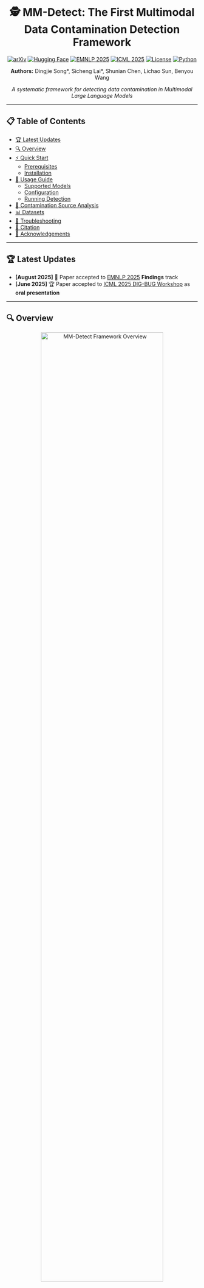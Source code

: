 <div align="center">
  
# 🕵️ MM-Detect: The First Multimodal Data Contamination Detection Framework

[![arXiv](https://img.shields.io/badge/arXiv-2411.03823-b31b1b.svg)](https://arxiv.org/abs/2411.03823)
[![Hugging Face](https://img.shields.io/badge/🤗%20Hugging%20Face-Paper-yellow)](https://huggingface.co/papers/2411.03823#community)
[![EMNLP 2025](https://img.shields.io/badge/EMNLP%202025-Findings-red)](https://2025.emnlp.org/)
[![ICML 2025](https://img.shields.io/badge/ICML%202025-DIG--BUG%20Workshop-blue)](https://icml2025digbugs.github.io/)
[![License](https://img.shields.io/badge/License-MIT-green.svg)](LICENSE)
[![Python](https://img.shields.io/badge/Python-3.10-blue.svg)](https://www.python.org/downloads/)

**Authors:** Dingjie Song*, Sicheng Lai*, Shunian Chen, Lichao Sun, Benyou Wang

*A systematic framework for detecting data contamination in Multimodal Large Language Models*

</div>

---

## 📋 Table of Contents

- [🏆 Latest Updates](#-latest-updates)
- [🔍 Overview](#-overview)
- [⚡ Quick Start](#-quick-start)
  - [Prerequisites](#prerequisites)
  - [Installation](#installation)
- [🚀 Usage Guide](#-usage-guide)
  - [Supported Models](#supported-models)
  - [Configuration](#configuration)
  - [Running Detection](#running-detection)
- [🔬 Contamination Source Analysis](#-contamination-source-analysis)
- [📊 Datasets](#-datasets)
- [🔧 Troubleshooting](#-troubleshooting)
- [📝 Citation](#-citation)
- [🙏 Acknowledgements](#-acknowledgements)

---

## 🏆 Latest Updates

- **[August 2025]** 🎉 Paper accepted to [EMNLP 2025](https://2025.emnlp.org/) **Findings** track
- **[June 2025]** 🏆 Paper accepted to [ICML 2025 DIG-BUG Workshop](https://icml2025digbugs.github.io/) as **oral presentation**

---

## 🔍 Overview

<div align="center">
  <img src="images/figure1.png" alt="MM-Detect Framework Overview" width="80%">
  <p><em>MM-Detect framework for multimodal data contamination detection</em></p>
</div>

The rapid advancement of **Multimodal Large Language Models (MLLMs)** has achieved remarkable performance across various benchmarks. However, **data contamination** during training poses significant challenges for fair evaluation and model comparison.

### 🎯 Key Challenges
- Existing contamination detection methods for LLMs are **insufficient for MLLMs**
- Multiple modalities and training phases complicate detection
- Need for systematic analysis of contamination sources

### 💡 Our Solution: MM-Detect
**MM-Detect** introduces the first comprehensive framework specifically designed for detecting data contamination in multimodal models:

✅ **Multi-modal Detection**: Handles both text and image contamination  
✅ **Multi-phase Analysis**: Identifies contamination across different training stages  
✅ **Heuristic Source Identification**: Determines if contamination originates from LLM pre-training  
✅ **Comprehensive Model Support**: Works with white-box, grey-box, and black-box models  

---

## ⚡ Quick Start

### Prerequisites

<details>
<summary><strong>📋 System Requirements</strong></summary>

- **Operating System**: Linux (Ubuntu 18.04+), macOS, or Windows with WSL
- **Python**: 3.10 or higher
- **Package Manager**: conda + Poetry (automatically installed via environment.yml)
- **Java**: OpenJDK 11+ (automatically installed via environment.yml)
- **GPU**: NVIDIA GPU with CUDA support (recommended for faster inference)
- **Memory**: Minimum 16GB RAM, 32GB+ recommended

</details>

### Installation

#### 🚀 Quick Setup (Recommended)
```bash
# 1. Clone the repository
git clone https://github.com/MLLM-Data-Contamination/MM-Detect.git
cd MM-Detect

# 2. Create and activate conda environment (includes Python 3.10, Poetry, and Java)
conda env create -f environment.yml
conda activate MM-Detect

# 3. Install Python dependencies with Poetry
poetry install --no-root
```

#### 📋 Manual Installation (Alternative)

<details>
<summary><strong>Click to expand manual installation steps</strong></summary>

#### 1️⃣ Clone the Repository
```bash
git clone https://github.com/MLLM-Data-Contamination/MM-Detect.git
cd MM-Detect
```

#### 2️⃣ Create Python Environment
```bash
# Using conda (recommended)
conda create -n MM-Detect python=3.10
conda activate MM-Detect

# Or using virtualenv
python -m venv MM-Detect
source MM-Detect/bin/activate  # On Windows: MM-Detect\Scripts\activate
```

#### 3️⃣ Install Poetry
```bash
# Install Poetry
pip install poetry

# Install dependencies
poetry install --no-root
```

#### 4️⃣ Install Java (for Stanford POS Tagger)
```bash
# Ubuntu/Debian
sudo apt update
sudo apt install openjdk-11-jdk

# CentOS/RHEL
sudo yum install java-11-openjdk-devel

# macOS
brew install openjdk@11

# Verify installation
java -version
```

</details>

---

## 🚀 Usage Guide

### Supported Models

<div align="center">

| **Model Type** | **Access Level** | **Models Supported** |
|:-------------:|:---------------:|:---------------------|
| 🔓 **White-box** | Full Access | LLaVA-1.5, VILA1.5, Qwen-VL-Chat, idefics2, Phi-3-vision-instruct, Yi-VL, InternVL2, DeepSeek-VL2 |
| 🔒 **Grey-box** | Partial Access | fuyu |
| ⚫ **Black-box** | API Only | GPT-4o, Gemini-1.5-Pro, Claude-3.5-Sonnet |

</div>

### Configuration

#### 🔑 API Configuration (Black-box Models)

**Step 1: Create environment file**
```bash
# Copy the example environment file
cp .env.example .env
```

**Step 2: Configure your API keys**
Edit the `.env` file with your API credentials:

```bash
# OpenAI API Configuration
OPENAI_API_KEY=your_actual_openai_api_key_here
OPENAI_BASE_URL=https://api.openai.com/v1

# Google Gemini API Configuration  
GEMINI_API_KEY=your_actual_gemini_api_key_here

# Anthropic Claude API Configuration
ANTHROPIC_API_KEY=your_actual_anthropic_api_key_here
```

**Step 3: Verify configuration**
The framework will automatically load these credentials when running detection tests.

<details>
<summary><strong>🔒 Security Best Practices</strong></summary>

- ✅ **Never commit** your `.env` file to version control
- ✅ **Keep API keys secure** and rotate them regularly  
- ✅ **Use environment-specific** `.env` files for different deployments
- ✅ **Set appropriate permissions** on your `.env` file: `chmod 600 .env`
- ✅ **Monitor API usage** to detect unauthorized access

</details>

#### 💾 Output Configuration (Optional)
Configure output settings in your `.env` file:

```bash
# Output Configuration
OUTPUT_DIR=./outputs
RESULTS_FILE=./outputs/results.json
ENABLE_RESUME=true

# Model Configuration (Optional)
DEFAULT_MODEL=gpt-4o
MAX_TOKENS=4096
TEMPERATURE=0.7
```

The framework will automatically:
- ✅ Create output directories
- ✅ Save results to specified locations
- ✅ Enable resume functionality when interrupted

### Running Detection

#### 🧪 Basic Example: Option Order Sensitivity Test

```bash
# Test GPT-4o on ScienceQA dataset
bash scripts/mllms/option_order_sensitivity_test/test_ScienceQA.sh -m gpt-4o

# Test LLaVA-1.5 on MMStar dataset  
bash scripts/mllms/option_order_sensitivity_test/test_MMStar.sh -m llava-1.5

# Resume interrupted tests with -r flag
bash scripts/mllms/option_order_sensitivity_test/test_ScienceQA.sh -m gpt-4o -r
```

#### 🔄 Resume Functionality

MM-Detect includes intelligent resume capabilities to handle interrupted runs:

**Automatic Checkpointing:**
- ✅ **Progress saved every 10 items** processed
- ✅ **Checkpoint files** stored in `outputs/checkpoints/`
- ✅ **Failed items tracking** with error details
- ✅ **Automatic cleanup** after successful completion

**Using Resume:**
```bash
# Add -r flag to resume from last checkpoint
bash scripts/mllms/option_order_sensitivity_test/test_ScienceQA.sh -m gpt-4o -r
bash scripts/mllms/option_order_sensitivity_test/test_MMStar.sh -m claude-3.5-sonnet -r

# Or use --resume directly with main.py
python main.py --method option-order-sensitivity-test --model_name gpt-4o --resume
```

**Resume Information:**
When resuming, you'll see detailed progress information:
```
🔄 Resuming from checkpoint:
   Task ID: a1b2c3d4e5f6
   Method: option_order_sensitivity_test
   Model: gpt-4o
   Dataset: derek-thomas/ScienceQA
   Progress: 450/1340 (33.6%)
   Failed items: 2
   Last saved: 2024-08-08 14:30:15
```

#### 🔬 Advanced Usage Examples

<details>
<summary><strong>📊 Batch Testing Multiple Models</strong></summary>

```bash
# Test multiple models on the same dataset
models=("gpt-4o" "claude-3.5-sonnet" "gemini-1.5-pro")
for model in "${models[@]}"; do
    echo "Testing $model..."
    bash scripts/mllms/option_order_sensitivity_test/test_ScienceQA.sh -m "$model"
done
```

</details>

<details>
<summary><strong>🎯 Custom Dataset Testing</strong></summary>

```bash
# Modify the script to use your custom dataset
# Edit the dataset path in the corresponding test script
# Then run the detection
bash scripts/mllms/option_order_sensitivity_test/custom_test.sh -m your-model
```

</details>

---

## 🛠️ Development

### Adding Dependencies
```bash
# Add a new runtime dependency
poetry add package-name

# Add a new development dependency
poetry add --group dev package-name

# Update dependencies
poetry update
```

### Project Structure
```
MM-Detect/
├── pyproject.toml          # Poetry configuration and dependencies
├── environment.yml         # Conda environment specification
├── .env.example            # Template for environment variables
├── .env                    # Your API keys (create from .env.example)
├── mm_detect/              # Main package directory
│   ├── utils/              # Utility modules
│   │   ├── config.py       # Configuration and API key management
│   │   └── resume_manager.py # Resume functionality
│   └── mllms/              # Model implementations
├── scripts/                # Test and run scripts
├── outputs/                # Results and checkpoints
│   ├── checkpoints/        # Resume checkpoint files
│   └── results.json        # Final results
└── requirements.txt        # Legacy (for compatibility)
```

---

## 🔬 Contamination Source Analysis

Determine whether contamination originates from the **pre-training phase** of base LLMs:

### Supported LLMs for Source Analysis

| **Model Family** | **Specific Models** |
|:---------------:|:-------------------|
| **LLaMA** | LLaMA2-7B, LLaMA2-13B |
| **Qwen** | Qwen-7B, Qwen-14B |
| **InternLM** | Internlm2-7B, Internlm2-20B |
| **Mistral** | Mistral-7B-v0.1 |
| **Phi** | Phi-3-instruct |
| **Yi** | Yi-6B, Yi-34B |
| **DeepSeek** | DeepSeek-MoE-Chat |

### Running Source Analysis

```bash
# Analyze Qwen-7B on MMStar dataset
bash scripts/llms/detect_pretrain/test_MMStar.sh -m Qwen/Qwen-7B

# Analyze LLaMA2-7B
bash scripts/llms/detect_pretrain/test_MMStar.sh -m meta-llama/Llama-2-7b-hf

# Batch analysis for multiple models
for model in "Qwen/Qwen-7B" "meta-llama/Llama-2-7b-hf" "mistralai/Mistral-7B-v0.1"; do
    echo "Analyzing contamination source for $model..."
    bash scripts/llms/detect_pretrain/test_MMStar.sh -m "$model"
done
```

---

## 📊 Datasets

MM-Detect supports comprehensive evaluation across multiple benchmark datasets:

<div align="center">

| **Dataset** | **Type** | **Domain** | **Size** | **Description** |
|:-----------:|:--------:|:----------:|:--------:|:---------------|
| [**ScienceQA**](https://huggingface.co/datasets/derek-thomas/ScienceQA) | VQA | Science | 21K | Science question answering with diagrams |
| [**MMStar**](https://huggingface.co/datasets/Lin-Chen/MMStar) | VQA | General | 1.5K | Multi-domain visual question answering |
| [**COCO-Caption**](https://huggingface.co/datasets/lmms-lab/COCO-Caption2017) | Captioning | General | 123K | Image captioning benchmark |
| [**NoCaps**](https://huggingface.co/datasets/lmms-lab/NoCaps) | Captioning | General | 166K | Novel object captioning |
| [**Vintage**](https://huggingface.co/datasets/SilentAntagonist/vintage-artworks-60k-captioned) | Captioning | Art | 60K | Vintage artwork descriptions |

</div>

---

## 🔧 Troubleshooting

<details>
<summary><strong>🐛 Common Issues and Solutions</strong></summary>

### Issue 1: `googletrans` AttributeError
```python
AttributeError: module 'httpcore' has no attribute 'SyncHTTPTransport'
```
**Solution:** 
- Install compatible versions: `pip install httpx==0.27.2 googletrans==3.1.0a0`
- Alternative: Use the solution from [Stack Overflow](https://stackoverflow.com/questions/72796594/attributeerror-module-httpcore-has-no-attribute-synchttptransport)

### Issue 2: Java Not Found
```bash
Exception: Java not found. Please install Java to use Stanford POS Tagger.
```
**Solution:**
```bash
# Check Java installation
java -version

# If not installed, install OpenJDK 11
sudo apt install openjdk-11-jdk  # Ubuntu/Debian
brew install openjdk@11         # macOS
```

### Issue 3: CUDA Out of Memory
```python
torch.cuda.OutOfMemoryError: CUDA out of memory
```
**Solution:**
- Reduce batch size in configuration files
- Use gradient checkpointing: `--gradient_checkpointing`
- Switch to CPU inference: `--device cpu`

### Issue 4: API Rate Limiting
```python
openai.error.RateLimitError: Rate limit exceeded
```
**Solution:**
- Add delays between API calls
- Use multiple API keys
- Consider using local models instead

</details>

<details>
<summary><strong>📧 Getting Help</strong></summary>

If you encounter issues not covered above:

1. **Check Issues**: Search [existing issues](https://github.com/MLLM-Data-Contamination/MM-Detect.git/issues)
2. **Create Issue**: Open a [new issue](https://github.com/MLLM-Data-Contamination/MM-Detect.git/issues/new) with:
   - Error message
   - System information
   - Steps to reproduce
3. **Community Support**: Join our discussions for community help

</details>

---

## 📝 Citation

If you find MM-Detect helpful in your research, please consider citing our work:

```bibtex
@misc{song2025textimagesleakedsystematic,
      title={Both Text and Images Leaked! A Systematic Analysis of Data Contamination in Multimodal LLM}, 
      author={Dingjie Song and Sicheng Lai and Mingxuan Wang and Shunian Chen and Lichao Sun and Benyou Wang},
      year={2025},
      eprint={2411.03823},
      archivePrefix={arXiv},
      primaryClass={cs.CV},
      url={https://arxiv.org/abs/2411.03823}, 
}
```

---

## 🙏 Acknowledgements

We extend our gratitude to the following projects and contributors:

<div align="center">

| **Project** | **Contribution** | **Link** |
|:-----------:|:---------------:|:--------:|
| **LLaVA** | Multimodal architecture inspiration | [GitHub](https://github.com/haotian-liu/LLaVA) |
| **LLMSanitize** | Contamination detection methodologies | [GitHub](https://github.com/ntunlp/LLMSanitize) |
| **Stanford POS Tagger** | Natural language processing tools | [Official](https://nlp.stanford.edu/software/tagger.shtml) |

</div>

### Special Thanks
- The research community for valuable feedback and suggestions
- Contributors who helped improve the framework
- Beta testers who provided essential bug reports
